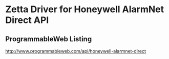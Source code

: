 # Zetta Driver for Honeywell AlarmNet Direct API

## ProgrammableWeb Listing

http://www.programmableweb.com/api/honeywell-alarmnet-direct